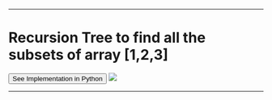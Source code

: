 <hr>
<h1>Recursion Tree to find all the subsets of array [1,2,3]</h1>  <a href=""><button>See Implementation in Python</button></a>
<img src="https://s3.ap-south-1.amazonaws.com/afteracademy-server-uploads/print-all-subsets-of-a-given-set-recursion-tree-9bbcd4be963c54c8.jpg">
<hr>
